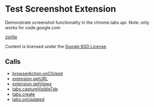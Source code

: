
Test Screenshot Extension
=======

Demonstrate screenshot functionality in the chrome.tabs api. Note: only works for code.google.com

[zipfile](http://developer.chrome.com/extensions/examples/api/tabs/screenshot.zip)

Content is licensed under the [Google BSD License](http://code.google.com/google_bsd_license.html).

Calls
-----

* [browserAction.onClicked](http://developer.chrome.com/extensions/browserAction.html#event-onClicked)
* [extension.getURL](http://developer.chrome.com/extensions/extension.html#method-getURL)
* [extension.getViews](http://developer.chrome.com/extensions/extension.html#method-getViews)
* [tabs.captureVisibleTab](http://developer.chrome.com/extensions/tabs.html#method-captureVisibleTab)
* [tabs.create](http://developer.chrome.com/extensions/tabs.html#method-create)
* [tabs.onUpdated](http://developer.chrome.com/extensions/tabs.html#event-onUpdated)